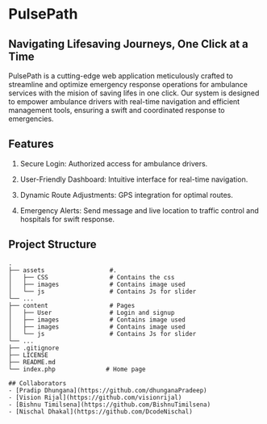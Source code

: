 # PulsePath
## Navigating Lifesaving Journeys, One Click at a Time
PulsePath is a cutting-edge web application meticulously crafted to streamline and optimize emergency response operations for ambulance services with the mision of saving lifes in one click. Our system is designed to empower ambulance drivers with real-time navigation and efficient management tools, ensuring a swift and coordinated response to emergencies.

## Features
1. Secure Login: Authorized access for ambulance drivers.

2. User-Friendly Dashboard: Intuitive interface for real-time navigation.

3. Dynamic Route Adjustments: GPS integration for optimal routes.

4. Emergency Alerts: Send message and live location to traffic control and hospitals for swift response.

## Project Structure
```
.
├── assets                  #.
│   ├── CSS                 # Contains the css 
│   ├── images              # Contains image used
│   └── js                  # Contains Js for slider
└── ...
├── content                 # Pages 
│   ├── User                # Login and signup
│   ├── images              # Contains image used
│   ├── images              # Contains image used
│   └── js                  # Contains Js for slider  
└── ...
├── .gitignore     
├── LICENSE        
├── README.md
└── index.php              # Home page

## Collaborators
- [Pradip Dhungana](https://github.com/dhunganaPradeep)
- [Vision Rijal](https://github.com/visionrijal)
- [Bishnu Timilsena](https://github.com/BishnuTimilsena)
- [Nischal Dhakal](https://github.com/DcodeNischal)
